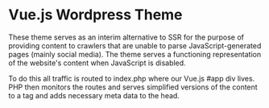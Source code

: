 # Vue.js Wordpress Theme

These theme serves as an interim alternative to SSR for the purpose of providing content to crawlers that are unable to parse JavaScript-generated pages (mainly social media). The theme serves a functioning representation of the website's content when JavaScript is disabled.

To do this all traffic is routed to index.php where our Vue.js #app div lives. PHP then monitors the routes and serves simplified versions of the content to a <noscript> tag and adds necessary meta data to the head.